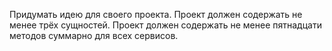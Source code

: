 Придумать идею для своего проекта.
Проект должен содержать не менее трёх сущностей.
Проект должен содержать не менее пятнадцати методов суммарно для всех сервисов.